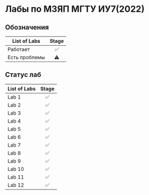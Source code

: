 # Лабы по МЗЯП МГТУ ИУ7(2022)
## Обозначения
| List of Labs  |     Stage     |
| ------------- |:-------------:|
| Работает | ✅ |
| Есть проблемы | ⚠️ |
## Статус лаб
| List of Labs  |     Stage     |
| ------------- |:-------------:|
| Lab 1 | ✅ |
| Lab 2 | ✅ |
| Lab 3 | ✅ |
| Lab 4 | ✅ |
| Lab 5 | ✅ |
| Lab 6 | ✅ |
| Lab 7 | ✅ |
| Lab 8 | ✅ |
| Lab 9 | ✅ |
| Lab 10| ✅ |
| Lab 11| ✅ |
| Lab 12| ✅ |
